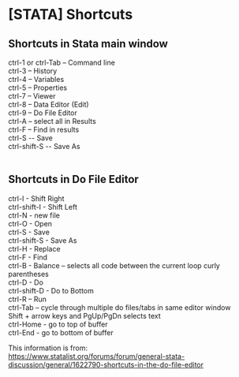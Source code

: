 # [STATA] Shortcuts

## Shortcuts in Stata main window  
ctrl-1 or ctrl-Tab – Command line  
ctrl-3 – History  
ctrl-4 – Variables  
ctrl-5 – Properties  
ctrl-7 – Viewer  
ctrl-8 – Data Editor (Edit)  
ctrl-9 – Do File Editor  
ctrl-A – select all in Results  
ctrl-F – Find in results  
ctrl-S -- Save  
ctrl-shift-S -- Save As  
<br/>
   
## Shortcuts in Do File Editor  
ctrl-I - Shift Right  
ctrl-shift-I - Shift Left  
ctrl-N - new file  
ctrl-O - Open  
ctrl-S - Save  
ctrl-shift-S - Save As  
ctrl-H - Replace  
ctrl-F - Find  
ctrl-B - Balance – selects all code between the current loop curly parentheses  
ctrl-D - Do  
ctrl-shift-D - Do to Bottom  
ctrl-R – Run  
ctrl-Tab – cycle through multiple do files/tabs in same editor window  
Shift + arrow keys and PgUp/PgDn selects text  
ctrl-Home - go to top of buffer  
ctrl-End - go to bottom of buffer  

This information is from:  
https://www.statalist.org/forums/forum/general-stata-discussion/general/1622790-shortcuts-in-the-do-file-editor
